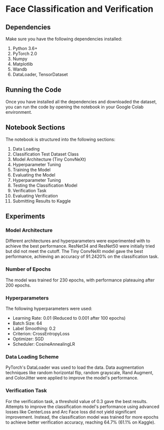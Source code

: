 # Face Classification and Verification

## Dependencies

Make sure you have the following dependencies installed:

1. Python 3.6+
2. PyTorch 2.0
3. Numpy
4. Matplotlib
5. Wandb
6. DataLoader, TensorDataset

## Running the Code

Once you have installed all the dependencies and downloaded the dataset, you can run the code by opening the notebook in your Google Colab environment.

## Notebook Sections

The notebook is structured into the following sections:

1. Data Loading
2. Classification Test Dataset Class
3. Model Architecture (Tiny ConvNeXt)
4. Hyperparameter Tuning
5. Training the Model
6. Evaluating the Model
7. Hyperparameter Tuning
8. Testing the Classification Model
9. Verification Task
10. Evaluating Verification
11. Submitting Results to Kaggle

## Experiments

### Model Architecture

Different architectures and hyperparameters were experimented with to achieve the best performance. ResNet34 and ResNet50 were initially tried but did not meet the cutoff. The Tiny ConvNeXt model gave the best performance, achieving an accuracy of 91.2420% on the classification task.

### Number of Epochs

The model was trained for 230 epochs, with performance plateauing after 200 epochs.

### Hyperparameters

The following hyperparameters were used:

- Learning Rate: 0.01 (Reduced to 0.001 after 100 epochs)
- Batch Size: 64
- Label Smoothing: 0.2
- Criterion: CrossEntropyLoss
- Optimizer: SGD
- Scheduler: CosineAnnealingLR

### Data Loading Scheme

PyTorch's DataLoader was used to load the data. Data augmentation techniques like random horizontal flip, random grayscale, Rand Augment, and ColorJitter were applied to improve the model's performance.

### Verification Task

For the verification task, a threshold value of 0.3 gave the best results. Attempts to improve the classification model's performance using advanced losses like CenterLoss and Arc Face loss did not yield significant improvement. Instead, the classification model was trained for more epochs to achieve better verification accuracy, reaching 64.7% (61.1% on Kaggle).
